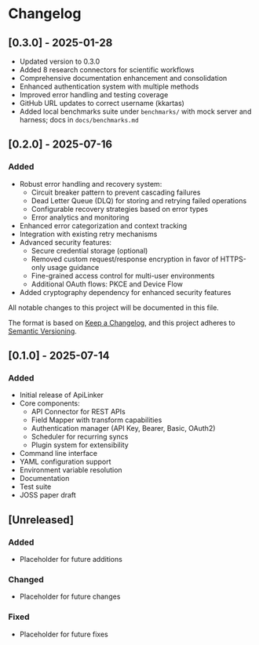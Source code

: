 # Changelog

## [0.3.0] - 2025-01-28

- Updated version to 0.3.0
- Added 8 research connectors for scientific workflows
- Comprehensive documentation enhancement and consolidation
- Enhanced authentication system with multiple methods
- Improved error handling and testing coverage
- GitHub URL updates to correct username (kkartas)
- Added local benchmarks suite under `benchmarks/` with mock server and harness; docs in `docs/benchmarks.md`

## [0.2.0] - 2025-07-16

### Added
- Robust error handling and recovery system:
  - Circuit breaker pattern to prevent cascading failures
  - Dead Letter Queue (DLQ) for storing and retrying failed operations
  - Configurable recovery strategies based on error types
  - Error analytics and monitoring
- Enhanced error categorization and context tracking
- Integration with existing retry mechanisms
- Advanced security features:
  - Secure credential storage (optional)
  - Removed custom request/response encryption in favor of HTTPS-only usage guidance
  - Fine-grained access control for multi-user environments
  - Additional OAuth flows: PKCE and Device Flow
- Added cryptography dependency for enhanced security features

All notable changes to this project will be documented in this file.

The format is based on [Keep a Changelog](https://keepachangelog.com/en/1.0.0/),
and this project adheres to [Semantic Versioning](https://semver.org/spec/v2.0.0.html).

## [0.1.0] - 2025-07-14

### Added
- Initial release of ApiLinker
- Core components:
  - API Connector for REST APIs
  - Field Mapper with transform capabilities
  - Authentication manager (API Key, Bearer, Basic, OAuth2)
  - Scheduler for recurring syncs
  - Plugin system for extensibility
- Command line interface
- YAML configuration support
- Environment variable resolution
- Documentation
- Test suite
- JOSS paper draft

## [Unreleased]

### Added
- Placeholder for future additions

### Changed
- Placeholder for future changes

### Fixed
- Placeholder for future fixes
